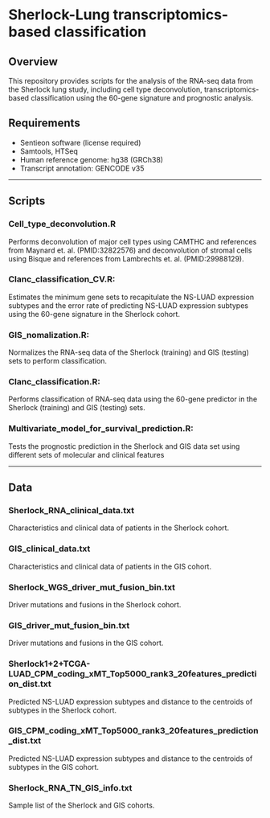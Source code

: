 # Sherlock-Lung transcriptomics-based classification

## Overview  
This repository provides scripts for the analysis of the RNA-seq data from the Sherlock lung study, including cell type deconvolution, transcriptomics-based classification using the 60-gene signature and prognostic analysis.

## Requirements  
- Sentieon software (license required)
- Samtools, HTSeq
- Human reference genome: hg38 (GRCh38)
- Transcript annotation: GENCODE v35
---
## Scripts
### Cell_type_deconvolution.R
Performs deconvolution of major cell types using CAMTHC and references from Maynard et. al. (PMID:32822576)  and deconvolution of stromal cells using Bisque and references from Lambrechts et. al. (PMID:29988129).
### Clanc_classification_CV.R: 
Estimates the minimum gene sets to recapitulate the NS-LUAD expression subtypes and the error rate of predicting NS-LUAD expression subtypes using the 60-gene signature in the Sherlock cohort.
### GIS_nomalization.R: 
Normalizes the RNA-seq data of the Sherlock (training) and GIS (testing) sets to perform classification.
### Clanc_classification.R: 
Performs classification of RNA-seq data using the 60-gene predictor in the Sherlock (training) and GIS (testing) sets.
### Multivariate_model_for_survival_prediction.R: 
Tests the prognostic prediction in the Sherlock and GIS data set using different sets of molecular and clinical features

---
## Data
### Sherlock_RNA_clinical_data.txt
Characteristics and clinical data of patients in the Sherlock cohort.
### GIS_clinical_data.txt
Characteristics and clinical data of patients in the GIS cohort.
### Sherlock_WGS_driver_mut_fusion_bin.txt
Driver mutations and fusions in the Sherlock cohort.
### GIS_driver_mut_fusion_bin.txt
Driver mutations and fusions in the GIS cohort.
### Sherlock1+2+TCGA-LUAD_CPM_coding_xMT_Top5000_rank3_20features_prediction_dist.txt
Predicted NS-LUAD expression subtypes and distance to the centroids of subtypes in the Sherlock cohort.
### GIS_CPM_coding_xMT_Top5000_rank3_20features_prediction_dist.txt
Predicted NS-LUAD expression subtypes and distance to the centroids of subtypes in the GIS cohort.
### Sherlock_RNA_TN_GIS_info.txt
Sample list of the Sherlock and GIS cohorts.

